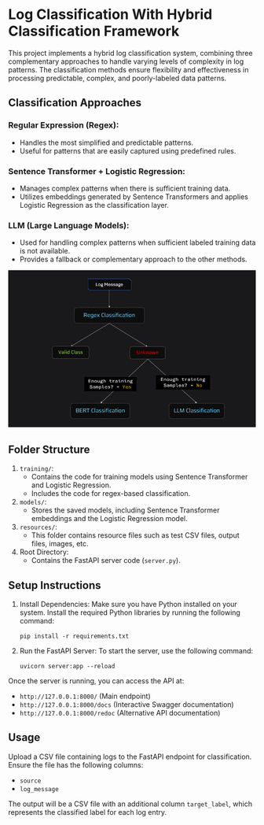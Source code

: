 # Log Classification With Hybrid Classification Framework
This project implements a hybrid log classification system, combining three complementary approaches to handle varying levels of complexity in log patterns. The classification methods ensure flexibility and effectiveness in processing predictable, complex, and poorly-labeled data patterns.
## Classification Approaches
### Regular Expression (Regex):
- Handles the most simplified and predictable patterns.
- Useful for patterns that are easily captured using predefined rules.
### Sentence Transformer + Logistic Regression:
- Manages complex patterns when there is sufficient training data.
- Utilizes embeddings generated by Sentence Transformers and applies Logistic Regression as the classification layer.
### LLM (Large Language Models):
- Used for handling complex patterns when sufficient labeled training data is not available.
- Provides a fallback or complementary approach to the other methods.

![](https://github.com/TranQuocDat0405/Log_Classification_System/blob/main/resources/arch.png)
## Folder Structure
1. `training/`:
   - Contains the code for training models using Sentence Transformer and Logistic Regression.
   - Includes the code for regex-based classification.
2. `models/`:
   - Stores the saved models, including Sentence Transformer embeddings and the Logistic Regression model.
3. `resources/`:
   - This folder contains resource files such as test CSV files, output files, images, etc.
4. Root Directory:
   - Contains the FastAPI server code (`server.py`).

## Setup Instructions
1. Install Dependencies: Make sure you have Python installed on your system. Install the required Python libraries by running the following command:
   ```
   pip install -r requirements.txt
   ```
3. Run the FastAPI Server: To start the server, use the following command:
   ```
   uvicorn server:app --reload
   ```
Once the server is running, you can access the API at:
- `http://127.0.0.1:8000/` (Main endpoint)
- `http://127.0.0.1:8000/docs` (Interactive Swagger documentation)
- `http://127.0.0.1:8000/redoc` (Alternative API documentation)

## Usage
Upload a CSV file containing logs to the FastAPI endpoint for classification. Ensure the file has the following columns:
* `source`
* `log_message`

The output will be a CSV file with an additional column `target_label`, which represents the classified label for each log entry.

